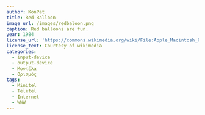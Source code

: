 ```yaml
---
author: KonPat
title: Red Balloon
image_url: /images/redbaloon.png
caption: Red balloons are fun.
year: 1984
license_url: 'https://commons.wikimedia.org/wiki/File:Apple_Macintosh_Plus_mouse.jpg'
license_text: Courtesy of wikimedia
categories:
  - input-device
  - output-device
  - Μοντέλα 
  - Ορισμός
tags:
  - Minitel
  - Teletel
  - Internet
  - WWW
---
```

